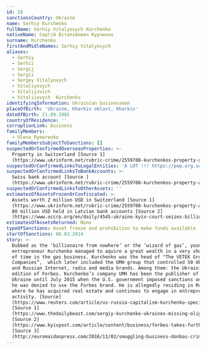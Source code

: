 ```yaml
---
id: 18
sanctionsCountry: Ukraine
name: Serhiy Kurchenko
fullName: Serhiy Vitalyovych Kurchenko
nativeName: Сергій Віталійович Курченко
surname: Kurchenko
firstAndMidleNames: Serhiy Vitalyovych
aliases:
  - Serhiy
  - Serhii
  - Sergij
  - Sergii
  - Sergey Vitalyovych
  - Vitaliyovych
  - Vitalijovich
  - Vitaliiovych  Kurchenko
identifyingInformation: Ukrainian businessman
placeOfBirth: 'Ukraine, Kharkiv oblast, Kharkiv'
dateOfBirth: 21.09.1985
countryOfResidence: ''
corruptionLink: business
familyMembers:
  - Olena Rymarenko
familyMembersSubjectToSanctions: []
suspectedOrConfirmedOverseasProperties: >-
  Property in Switzerland [Source 1]
  (https://www.ukrinform.net/rubric-crime/2559708-kurchenkos-property-arrested-in-switzerland.html)
suspectedOrConfirmedLinksToLegalEntities: 'A LOT !!! https://pep.org.ua/en/person/15452'
suspectedOrConfirmedLinksToBankAccounts: >-
  Swiss bank account [Source ]
  (https://www.ukrinform.net/rubric-crime/2559708-kurchenkos-property-arrested-in-switzerland.html)
suspectedOrConfirmedLinksToOtherAssets: ''
estimatesOfAssetsFrozenOrConfiscated: >-
  Assets worth 2 million USD in Switzerland [Source 1]
  (https://www.ukrinform.net/rubric-crime/2559708-kurchenkos-property-arrested-in-switzerland.html)
  80 million USD held in Latvian bank accounts [Source 2]
  (https://www.occrp.org/en/daily/4545-ukraine-kyiv-court-seizes-billionaire-kurchenko-s-14-offshore-accounts)
estimatesOfAssetsReturned: None
typeOfSanctions: Asset freeze and prohibition to make funds available
startOfSanctions: 06.03.2014
story: >-
  Dubbed as the ‘billionaire from nowhere’ or the ‘wizard of gas’, young
  entrepreneur Kurchenko managed to aquire a great wealth in a very short amount
  of time in the gas business. Kurchenko was the head of "The VETEK Group of
  Companies”,  which later included the UMH group that controlled 50 Ukrainian
  and Russian Internet, radio and media brands. Among them: the Ukrainian
  edition of Forbes. Kurchenko’s company UMH has been the publisher of Forbes
  Ukraine until July 2015 when the U.S. government imposed sanctions on him and
  he was denied to use the Forbes brand. He is allegedly residing in Russia,
  where he has acquired real estate and continues to engage in entrepreneurial
  activity. [Source]
  (https://www.reuters.com/article/us-russia-capitalism-kurchenko-specialre/special-report-how-a-29-year-old-ukrainian-made-a-killing-on-russian-gas-idUSKBN0JP1KO20141212)
  [Source 1]
  (https://www.thedailybeast.com/sergiy-kurchenko-ukraines-missing-oligarch)
  [Source 2]
  (https://www.kyivpost.com/article/content/business/forbes-takes-further-steps-to-deny-fugitive-kurchenko-foreign-language-publishing-license-395353.html)
  [Source 3]
  (http://euromaidanpress.com/2016/11/02/smuggling-business-donbas-criminal-coal-akhmetov-kurchenko-cigarettes-ukraine-russia/)
---
```

